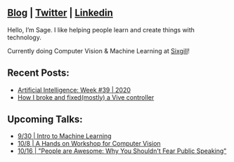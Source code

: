 ## [Blog](https://medium.com/@sagecodes) | [Twitter](https://twitter.com/sagecodes) | [Linkedin](https://www.linkedin.com/in/sageelliott/)

Hello, I’m Sage. I like helping people learn and create things with technology.

Currently doing Computer Vision & Machine Learning at [Sixgill](https://www.sixgill.com/)!


## Recent Posts:
- [Artificial Intelligence: Week #39 | 2020](https://sixgill.com/2020/09/25/artificial-intelligence-week-39-2020/)
- [How I broke and fixed(mostly) a Vive controller](https://medium.com/@sagecodes/how-i-broke-and-fixed-mostly-a-vive-controller-46ec172019da)

## Upcoming Talks:

- [9/30 | Intro to Machine Learning](https://www.eventbrite.com/e/introduction-to-computer-vision-live-online-tickets-120050733977https://www.eventbrite.com/e/introduction-to-machine-learning-tickets-120058001715)
- [10/8 | A Hands on Workshop for Computer Vision](https://learn.xnextcon.com/event/eventdetails/W200100810)
- [10/16 | "People are Awesome: Why You Shouldn't Fear Public Speaking"](https://lu.ma/sage-elliott-1016)

